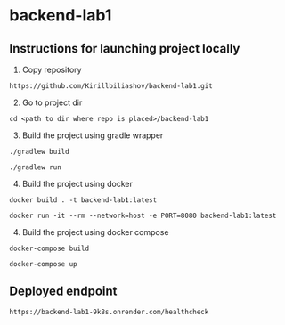 # backend-lab1

## Instructions for launching project locally

1. Copy repository <br />
```
https://github.com/Kirillbiliashov/backend-lab1.git
```
2. Go to project dir <br />
```
cd <path to dir where repo is placed>/backend-lab1
```
3. Build the project using gradle wrapper
```
./gradlew build
```
```
./gradlew run
```
4. Build the project using docker
```
docker build . -t backend-lab1:latest
```
```
docker run -it --rm --network=host -e PORT=8080 backend-lab1:latest
```
4. Build the project using docker compose
```
docker-compose build
```
```
docker-compose up
```
## Deployed endpoint

`https://backend-lab1-9k8s.onrender.com/healthcheck`
